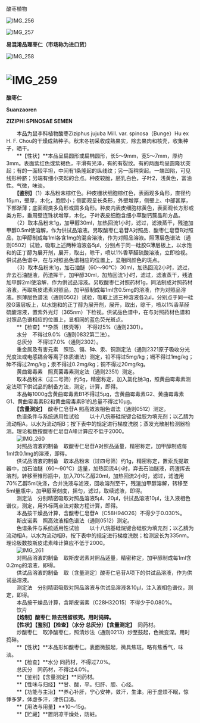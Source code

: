 酸枣植物

![IMG_256](/medicine-image/suan-zao-ren/1.png)

![IMG_257](/medicine-image/suan-zao-ren/2.png)

**易混淆品理枣仁（市场称为进口货）**

![IMG_258](/medicine-image/suan-zao-ren/3.png)

# ![IMG_259](/medicine-image/suan-zao-ren/4.png)

**酸枣仁**

**Suanzaoren**

**ZIZIPHI SPINOSAE SEMEN**

　　本品为鼠李科植物酸枣Ziziphus jujuba Mill. var. spinosa（Bunge）Hu ex H. F. Chou的干燥成熟种子。秋末冬初采收成熟果实，除去果肉和核壳，收集种子，晒干。  
　　**【性状】**本品呈扁圆形或扁椭圆形，长5～9mm，宽5～7mm，厚约3mm。表面紫红色或紫褐色，平滑有光泽，有的有裂纹。有的两面均呈圆隆状突起；有的一面较平坦，中间有1条隆起的纵线纹；另一面稍突起。一端凹陷，可见线形种脐；另端有细小突起的合点。种皮较脆，胚乳白色，子叶2，浅黄色，富油性。气微，味淡。  
　　**【鉴别】**（1）本品粉末棕红色。种皮栅状细胞棕红色，表面观多角形，直径约15μm，壁厚，木化，胞腔小；侧面观呈长条形，外壁增厚，侧壁上、中部甚厚，下部渐薄；底面观类多角形或圆多角形。种皮内表皮细胞棕黄色，表面观长方形或类方形，垂周壁连珠状增厚，木化。子叶表皮细胞含细小草酸钙簇晶和方晶。  
　　（2）取本品粉末1g，加甲醇30ml，加热回流1小时，滤过，滤液蒸干，残渣加甲醇0.5ml使溶解，作为供试品溶液。另取酸枣仁皂苷A对照品、酸枣仁皂苷B对照品，加甲醇制成每1ml各含1mg的混合溶液，作为对照品溶液。照薄层色谱法（通则0502）试验，吸取上述两种溶液各5μl，分别点于同一硅胶G薄层板上，以水饱和的正丁醇为展开剂，展开，取出，晾干，喷以1\%香草醛硫酸溶液，立即检视。供试品色谱中，在与对照品色谱相应的位置上，显相同颜色的斑点。  
　　（3）取本品粉末1g，加石油醚（60～90℃）30ml，加热回流2小时，滤过，弃去石油醚液，药渣挥干，加甲醇30ml，加热回流1小时，滤过，滤液蒸干，残渣加甲醇2ml使溶解，作为供试品溶液。另取酸枣仁对照药材1g，同法制成对照药材溶液。再取斯皮诺素对照品，加甲醇制成每1ml含0.5mg的溶液，作为对照品溶液。照薄层色谱法（通则0502）试验，吸取上述三种溶液各2μl，分别点于同一硅胶G薄层板上，以水饱和的正丁醇为展开剂，展开，取出，晾干，喷以1\%香草醛硫酸溶液，置紫外光灯（365nm）下检视。供试品色谱中，在与对照药材色谱和对照品色谱相应的位置上，显相同的蓝色荧光斑点。  
　　**【检查】**杂质（核壳等）　不得过5\%（通则2301）。  
　　水分　不得过9.0\%（通则0832第二法）。  
　　总灰分　不得过7.0\%（通则2302）。  
　　重金属及有害元素　照铅、镉、砷、汞、铜测定法（通则2321原子吸收分光光度法或电感耦合等离子体质谱法）测定，铅不得过5mg/kg；镉不得过1mg/kg；砷不得过2mg/kg；汞不得过0.2mg/kg；铜不得过20mg/kg。  
　　黄曲霉毒素　照真菌毒素测定法（通则2351）测定。  
　　取本品粉末（过二号筛）约5g，精密称定，加入氯化钠3g，照黄曲霉毒素测定法项下供试品的制备方法，测定，计算，即得。  
　　本品每1000g含黄曲霉毒素B1不得过5μg，含黄曲霉毒素G2、黄曲霉毒素G1、黄曲霉毒素B2和黄曲霉毒素B1的总量不得过10μg。  
　　**【含量测定】**　酸枣仁皂苷A 照高效液相色谱法（通则0512）测定。  
　　色谱条件与系统适用性试验　　以十八烷基硅烷键合硅胶为填充剂；以乙腈为流动相A，以水为流动相B；按下表中的规定进行梯度洗脱；蒸发光散射检测器检测。理论板数按酸枣仁皂苷A峰计算应不低于2000。  
　　![IMG_260](/medicine-image/suan-zao-ren/5.png)  
　　对照品溶液的制备　取酸枣仁皂苷A对照品适量，精密称定，加甲醇制成每1ml含0.1mg的溶液，即得。  
　　供试品溶液的制备　取本品粉末（过四号筛）约1g，精密称定，置索氏提取器中，加石油醚（60～90℃）适量，加热回流4小时，弃去石油醚液，药渣挥去溶剂，转移至锥形瓶中，加入70\%乙醇20ml，加热回流2小时，滤过，滤渣用70\%乙醇5ml洗涤，合并洗液与滤液，回收溶剂至干，残渣加甲醇溶解，转移至5ml量瓶中，加甲醇至刻度，摇匀，滤过，取续滤液，即得。  
　　测定法　分别精密吸取对照品溶液5μl、20μl，供试品溶液10μl，注入液相色谱仪，测定，用外标两点法对数方程计算，即得。  
　　本品按干燥品计算，含酸枣仁皂苷A（C58H94O26）不得少于0.030\%。  
　　斯皮诺素　照高效液相色谱法（通则0512）测定。  
　　色谱条件与系统适用性试验　　以十八烷基硅烷键合硅胶为填充剂；以乙腈为流动相A，以水为流动相B，按下表中的规定进行梯度洗脱；检测波长为335nm。理论板数按斯皮诺素峰计算应不低于2000。  
　　![IMG_261](/medicine-image/suan-zao-ren/6.png)  
　　对照品溶液的制备　取斯皮诺素对照品适量，精密称定，加甲醇制成每1ml含0.2mg的溶液，即得。  
　　供试品溶液的制备　取〔含量测定〕酸枣仁皂苷A项下的供试品溶液，作为供试品溶液。  
　　测定法　分别精密吸取对照品溶液与供试品溶液各10μl，注入液相色谱仪，测定，即得。  
　　本品按干燥品计算，含斯皮诺素（C28H32O15）不得少于0.080\%。  
　　饮片  
　　**【炮制】**酸枣仁 除去残留核壳。用时捣碎。  
　　**【性状】【鉴别】【检查】**（水分 总灰分）**【含量测定】**　同药材。  
　　炒酸枣仁　取净酸枣仁，照清炒法（通则0213）炒至鼓起，色微变深。用时捣碎。  
　　**【性状】**本品形如酸枣仁。表面微鼓起，微具焦斑。略有焦香气，味淡。  
　　**【检查】**水分 同药材，不得过7.0\%。  
　　总灰分　同药材，不得过4.0\%。  
　　**【鉴别】【含量测定】**同药材。  
　　**【性味与归经】**甘、酸，平。归肝、胆、心经。  
　　**【功能与主治】**养心补肝，宁心安神，敛汗，生津。用于虚烦不眠，惊悸多梦，体虚多汗，津伤口渴。  
　　**【用法与用量】**10～15g。  
　　**【贮藏】**置阴凉干燥处，防蛀。